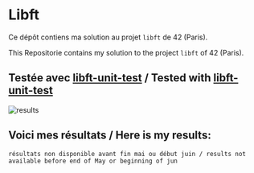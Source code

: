 # Libft

Ce dépôt contiens ma solution au projet `libft` de 42 (Paris).

This Repositorie contains my solution to the project `libft` of 42 (Paris).

## Testée avec [libft-unit-test](https://github.com/alelievr/libft-unit-test) / Tested with [libft-unit-test](https://github.com/alelievr/libft-unit-test)

![results](https://github.com/Freya-Tenebrae/Libft/blob/main/results.png)

## Voici mes résultats / Here is my results:

``` résultats non disponible avant fin mai ou début juin / results not available before end of May or beginning of jun ```
